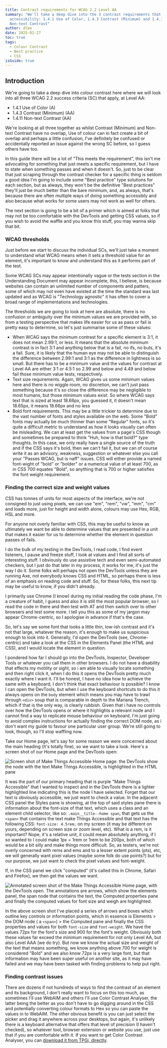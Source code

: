 ```yaml
---
title: Contrast requirements for WCAG 2.2 Level AA
summary: "We'll take a deep dive into the 3 contrast requirements that apply for
  accessibility: 1.4.1 Use of Color, 1.4.3 Contrast (Minimum) and 1.4.11
  Non-text Contrast"
author: dlee
date: 2025-02-27
toc: true
tags:
  - Colour Contrast
  - Best practice
  - CSS
isGuide: true
---
```

## Introduction

We're going to take a deep dive into colour contrast here where we will look into all three WCAG 2.2 success criteria (SC) that apply, at Level AA:

* 1.4.1 Use of Color (A)
* 1.4.3 Contrast (Minimum) (AA)
* 1.4.11 Non-text Contrast (AA)

We're looking at all three together as whilst Contrast (Minimum) and Non-text Contrast have no overlap, Use of colour can in fact create a bit of overlap and perhaps a little confusion, I've definitely be confused or accidentally reported an issue against the wrong SC before, so I guess others have too.

In this guide there will be a lot of "This meets the requirement", this isn't me advocating for something that just meets a specific requirement, but I have to state when something passes and when it doesn't. So, just to be clear that just scraping through the contrast checker for a specific thing is seldom a good idea I'm going to include some "Best practice" type solutions for each section, but as always, they won't be the definitive "Best practices" they'll just be much better than the bare minimum, and, as always, that's because there are often multiple ways of doing something accessibly and also because what works for some users may not work as well for others.

The next section is going to be a bit of a primer which is aimed at folks that may not be too comfortable with the DevTools and getting CSS values, so if you wish to avoid the waffle and you know this stuff, you may wanna skip that bit.

### WCAG thresholds

Just before we start to discuss the individual SCs, we'll just take a moment to understand what WCAG means when it sets a threshold value for an element, it's important to know and understand this as it performs part of the test.

Some WCAG SCs may appear intentionally vague or the tests section in the Understanding Document may appear incomplete, this, I believe, is because websites can contain an unlimited number of components and patters, some of which may not even have existed at the time the standard was last updated and as WCAG is "Technology agnostic" it has often to cover a broad range of implementations and technologies.

The thresholds we are going to look at here are absolute, there is no confusion or ambiguity over the minimum values we are provided with, so from a testing perspective that makes life easier for us as pass or fail is pretty easy to determine, so let's just summarise some of these values:

* When WCAG says the minimum contrast for a specific element is 3:1, it does not mean 2.99:1, or less. It means that the absolute minimum contrast is in fact 3:1 and anything below that is a fail, no ifs, no buts, it's a fail. Sure, it is likely that the human eye may not be able to distinguish the difference between 2.99:1 and 3:1 as the  difference in lightness is so small. But there has to be a minimum value and the values for contrast at Level AA are either 3:1 or 4.5:1 so 2.99 and below and 4.49 and below fail those minimum value tests, respectively.
* Text size requirements. Again, WCAG gives us some minimum values here and there is no wiggle room, no discretion, we can't just pass something because it's so close the difference may be negligible to most humans, but those minimum values exist. So where WCAG says text that is sized at least 18.66px, you guessed it, it doesn't mean 18.65px, it means 18.66px and no less
* Bold font requirements. This may be a little trickier to determine due to the vast number of fonts and styles available on the web. Some "Bold" fonts may actually be much thinner than some "Regular" fonts, so it's quite a difficult metric to understand as how it looks visually can often be misleading. We can at least get the values from a page's CSS though and sometimes be prepared to think "Huh, how is that bold?" type thoughts. In this case, we only really have a single source of the truth and if the CSS says it's bold, then we can't fail it, but we can of course write it as an advisory, weakness, suggestion or whatever else you call your "Passes WCAG, but is naff" issues. CSS will either provide a named font-wight of "bold" or "bolder" or a numerical value of at least 700, as in CSS 700 equates "Bold", so anything that is 700 or higher satisfies the font weight requirement.

### Finding the correct size and weight values

CSS has tonnes of units for most aspects of the interface, we're not consigned to just using pixels, we can use "em", "rem", "vw", "mm", "cm" and loads more, just for height and width alone, colours may use Hex, RGB, HSL and more.

For anyone not overly familiar with CSS, this may be useful to know as ultimately we want be able to determine values that are presented in a unit that makes it easier for us to determine whether the element in question passes of fails.

I do the bulk of my testing in the DevTools, I read code, I find event listeners, I pause and freeze stuff, I look at values and I find all sorts of interesting stuff. I obviously do use assistive tech and even semi-automated checkers, but I just do that later in my process, it works for me, it's just the way I do it. Some folks will perhaps not open the DevTools unless they are running Axe, not everybody knows CSS and HTML, so perhaps there is less of an emphasis on reading code and stuff. So, for these folks, this next tip may be useful to know, if you didn't already.

I primarily use Chrome (I know) during my initial reading the code phase, I'm a creature of habit, I guess and also it is still the most popular browser, so I read the code in there and then test with AT and then switch over to other browsers and test some more. I tell you this as some of my jargon may appear Chrome-centric, so I apologise in advance if that's the case.

So, let's say we some font that looks a little thin, low-ish contrast and it's not that large, whatever the reason, it's enough to make us suspicious enough to look into it. Generally, I'd open the DevTools (see, Chrome-centric) and take a look at the CSS in the Elements Panel (the HTML and CSS), and I would locate the element in question. 

I pondered how far I should go into the DevTools, Inspector, Developer Tools or whatever you call them in other browsers. I do not have a disability that effects my motility or sight, so i am able to visually locate something and then right click it, when I do this it opens the DevTools pretty much exactly where I want it. I'll be honest, I have no idea how to achieve the same with a keyboard, I don't think that exact behaviour is possible? I know I can open the DevTools, but when I use the keyboard shortcuts to do this it always opens on the `body` element which means you may have to trawl through `<div>` soup that is comparable in depth to the Mariana Trench, which if that is the only way, is clearly rubbish. Given that i have no controls over how the DevTools opens or where it highlights a relevant node and I cannot find a way to replicate mouse behaviour on keyboard, I'm just going to avoid complex instructions for actually finding the correct DOM node, as i don't want my guide to favour one particular user group. We're still going to look, though, so I'll stop waffling now.

Take our Home page, let's say for some reason we were concerned about the main heading (it's totally fine), so we want to take a look. Here's a screen shot of our Home page and the DevTools open:

![Screen shot of Make Things Accessible Home page. the DevTools show the node with the text Make Things Accessible, is highlighted in the HTML pane](src/guideImg/screenshot.png)

It was the part of our primary heading that is purple "Make Things Accessible" that I wanted to inspect and in the DevTools there is a lighter highlighted line indicating this is the node I have selected. Forget that our text is obviously accessible, we just want to check a value. In the adjacent CSS panel the Styles pane is showing, at the top of said styles pane there is information about the font-size of that text, which uses a class and an element child selector, like so: `.main__title--home span`, that gets us the `<span>` that contains the text make Things Accessible and that text has the following CSS: `font-size: 4.5rem;` on my screen (it may be different on yours, depending on screen size or zoom level, etc). What is a rem, is it important? Nope, it's a relative unit, it could mean absolutely anything, if I so wanted to I could make 1px = 1rem or 1rem to be 200px, both of which would be a bit silly and make things more difficult. So, as testers, we're not overly concerned with rems and ems and to a lesser extent points (pts), etc, we will generally want pixel values (maybe some folk do use points?) but for our purpose, we just want to check the pixel values and font-weight.

If, in the CSS panel we click "computed" (it's called this in Chrome, Safari and Firefox), we then get the values we want.

![Annotated screen shot of the Make Things Accessible Home page, with the DevTools open. The annotations are arrows, which show the elements panel, the span node that contains the text, the Computed properties pane and finally the computed values for font size and weigh are highlighted.](src/guideImg/screenshot-1.png)

In the above screen shot I've placed a series of arrows and boxes which outline key controls or information points, which in essence is Elements > the DOM node ( a `<span>`) > the Computed pane and finally the CSS properties and values for both `font-size` and `font-weight`. We have the values 72px for the font's size and 900 for the font's weight. Obviously both these values far exceed the minimum requirement for not only Level AA, but also Level AAA (we do try). But now we know the actual size and weight of the text that means something, we know anything above 700 for weight is considered "Bold" and we also know 72px is a very large font, but that information may have been super useful on another site, as it may have failed and we may have been tasked with finding problems to help put right.

### Finding contrast issues

There are dozens if not hundreds of ways to find the contrast of an element and its background, I don't really want to focus on this too much, as sometimes I'll use WebAIM and others I'll use Color Contrast Analyser, the latter being the better as you don't have to go digging around in the CSS and potentially converting colour formats to Hex so you can paste the values in to WebAIM. The other obvious benefit is you can just select the picker and drag it anywhere across your desktops, but again, it's unlikely there is a keyboard alternative that offers that level of precision (I haven't checked), so whatever tool, browser extension or website you use, just use that if you are comfortable with it. If you want to get Color Contrast Analyser, you can [download it from TPGi, directly](https://www.tpgi.com/color-contrast-checker/).
